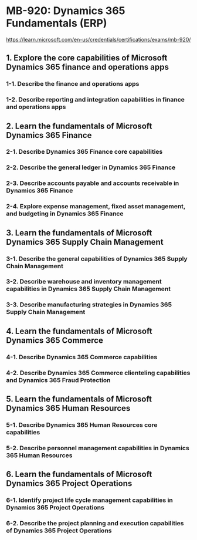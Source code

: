 # MB-920: Dynamics 365 Fundamentals (ERP)

https://learn.microsoft.com/en-us/credentials/certifications/exams/mb-920/

## 1. Explore the core capabilities of Microsoft Dynamics 365 finance and operations apps

### 1-1. Describe the finance and operations apps
### 1-2. Describe reporting and integration capabilities in finance and operations apps

## 2. Learn the fundamentals of Microsoft Dynamics 365 Finance
### 2-1. Describe Dynamics 365 Finance core capabilities
### 2-2. Describe the general ledger in Dynamics 365 Finance
### 2-3. Describe accounts payable and accounts receivable in Dynamics 365 Finance
### 2-4. Explore expense management, fixed asset management, and budgeting in Dynamics 365 Finance

## 3. Learn the fundamentals of Microsoft Dynamics 365 Supply Chain Management
### 3-1. Describe the general capabilities of Dynamics 365 Supply Chain Management
### 3-2. Describe warehouse and inventory management capabilities in Dynamics 365 Supply Chain Management
### 3-3. Describe manufacturing strategies in Dynamics 365 Supply Chain Management

## 4. Learn the fundamentals of Microsoft Dynamics 365 Commerce
### 4-1. Describe Dynamics 365 Commerce capabilities
### 4-2. Describe Dynamics 365 Commerce clienteling capabilities and Dynamics 365 Fraud Protection

## 5. Learn the fundamentals of Microsoft Dynamics 365 Human Resources
### 5-1. Describe Dynamics 365 Human Resources core capabilities
### 5-2. Describe personnel management capabilities in Dynamics 365 Human Resources


## 6. Learn the fundamentals of Microsoft Dynamics 365 Project Operations
### 6-1. Identify project life cycle management capabilities in Dynamics 365 Project Operations
### 6-2. Describe the project planning and execution capabilities of Dynamics 365 Project Operations




